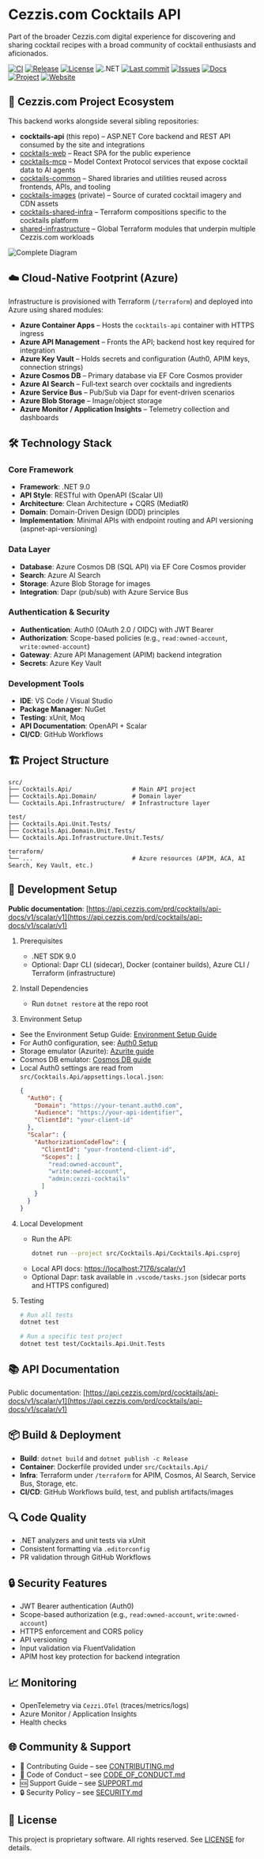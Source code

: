 # Cezzis.com Cocktails API

Part of the broader Cezzis.com digital experience for discovering and sharing cocktail recipes with a broad
community of cocktail enthusiasts and aficionados.

[![CI](https://github.com/mtnvencenzo/cezzis-com-cocktails-api/actions/workflows/cezzis-api-cicd.yaml/badge.svg?branch=main)](https://github.com/mtnvencenzo/cezzis-com-cocktails-api/actions/workflows/cezzis-api-cicd.yaml)
[![Release](https://img.shields.io/github/v/release/mtnvencenzo/cezzis-com-cocktails-api?include_prereleases)](https://github.com/mtnvencenzo/cezzis-com-cocktails-api/releases)
[![License](https://img.shields.io/badge/license-Proprietary-lightgrey)](LICENSE)
![.NET](https://img.shields.io/badge/.NET-9.0-512BD4?logo=dotnet&logoColor=white)
[![Last commit](https://img.shields.io/github/last-commit/mtnvencenzo/cezzis-com-cocktails-api?branch=main)](https://github.com/mtnvencenzo/cezzis-com-cocktails-api/commits/main)
[![Issues](https://img.shields.io/github/issues/mtnvencenzo/cezzis-com-cocktails-api)](https://github.com/mtnvencenzo/cezzis-com-cocktails-api/issues)
[![Docs](https://img.shields.io/badge/docs-OpenAPI%20Scalar-blue)](https://api.cezzis.com/prd/cocktails/api-docs/v1/scalar/v1)
[![Project](https://img.shields.io/badge/project-Cezzis.com%20Cocktails-181717?logo=github&logoColor=white)](https://github.com/users/mtnvencenzo/projects/2)
[![Website](https://img.shields.io/badge/website-cezzis.com-2ea44f?logo=google-chrome&logoColor=white)](https://www.cezzis.com)

## 🧩 Cezzis.com Project Ecosystem

This backend works alongside several sibling repositories:

- **cocktails-api** (this repo) – ASP.NET Core backend and REST API consumed by the site and integrations
- [cocktails-web](https://github.com/mtnvencenzo/cezzis-com-cocktails-web) – React SPA for the public experience
- [cocktails-mcp](https://github.com/mtnvencenzo/cezzis-com-cocktails-mcp) – Model Context Protocol services that expose cocktail data to AI agents
- [cocktails-common](https://github.com/mtnvencenzo/cezzis-com-cocktails-common) – Shared libraries and utilities reused across frontends, APIs, and tooling
- [cocktails-images](https://github.com/mtnvencenzo/cezzis-com-cocktails-images) (private) – Source of curated cocktail imagery and CDN assets
- [cocktails-shared-infra](https://github.com/mtnvencenzo/cezzis-com-cocktails-shared-infra) – Terraform compositions specific to the cocktails platform
- [shared-infrastructure](https://github.com/mtnvencenzo/shared-infrastructure) – Global Terraform modules that underpin multiple Cezzis.com workloads

![Complete Diagram](./assets/cezzis-com-api-interactions.drawio.svg)

## ☁️ Cloud-Native Footprint (Azure)

Infrastructure is provisioned with Terraform (`/terraform`) and deployed into Azure using shared modules:

- **Azure Container Apps** – Hosts the `cocktails-api` container with HTTPS ingress
- **Azure API Management** – Fronts the API; backend host key required for integration
- **Azure Key Vault** – Holds secrets and configuration (Auth0, APIM keys, connection strings)
- **Azure Cosmos DB** – Primary database via EF Core Cosmos provider
- **Azure AI Search** – Full‑text search over cocktails and ingredients
- **Azure Service Bus** – Pub/Sub via Dapr for event-driven scenarios
- **Azure Blob Storage** – Image/object storage
- **Azure Monitor / Application Insights** – Telemetry collection and dashboards

## 🛠️ Technology Stack

### Core Framework
- **Framework**: .NET 9.0 
- **API Style**: RESTful with OpenAPI (Scalar UI)  
- **Architecture**: Clean Architecture + CQRS (MediatR)  
- **Domain**: Domain-Driven Design (DDD) principles 
- **Implementation**: Minimal APIs with endpoint routing and API versioning (aspnet-api-versioning)

### Data Layer
- **Database**: Azure Cosmos DB (SQL API) via EF Core Cosmos provider
- **Search**: Azure AI Search
- **Storage**: Azure Blob Storage for images
- **Integration**: Dapr (pub/sub) with Azure Service Bus

### Authentication & Security
- **Authentication**: Auth0 (OAuth 2.0 / OIDC) with JWT Bearer
- **Authorization**: Scope-based policies (e.g., `read:owned-account`, `write:owned-account`)
- **Gateway**: Azure API Management (APIM) backend integration
- **Secrets**: Azure Key Vault

### Development Tools
- **IDE**: VS Code / Visual Studio
- **Package Manager**: NuGet
- **Testing**: xUnit, Moq
- **API Documentation**: OpenAPI + Scalar
- **CI/CD**: GitHub Workflows

## 🏗️ Project Structure
```text
src/
├── Cocktails.Api/                 # Main API project
├── Cocktails.Api.Domain/          # Domain layer
└── Cocktails.Api.Infrastructure/  # Infrastructure layer

test/
├── Cocktails.Api.Unit.Tests/
├── Cocktails.Api.Domain.Unit.Tests/
└── Cocktails.Api.Infrastructure.Unit.Tests/

terraform/
└── ...                            # Azure resources (APIM, ACA, AI Search, Key Vault, etc.)
```

## 🚀 Development Setup
 **Public documentation**: [https://api.cezzis.com/prd/cocktails/api-docs/v1/scalar/v1](https://api.cezzis.com/prd/cocktails/api-docs/v1/scalar/v1)
1) Prerequisites
   - .NET SDK 9.0
   - Optional: Dapr CLI (sidecar), Docker (container builds), Azure CLI / Terraform (infrastructure)

2) Install Dependencies
   - Run `dotnet restore` at the repo root

3) Environment Setup
  - See the Environment Setup Guide: [Environment Setup Guide](.readme/env-setup.md)
  - For Auth0 configuration, see: [Auth0 Setup](.readme/readme-auth0.md)
  - Storage emulator (Azurite): [Azurite guide](.readme/readme-azurite.md)
  - Cosmos DB emulator: [Cosmos DB guide](.readme/readme-cosmos.md)
   - Local Auth0 settings are read from `src/Cocktails.Api/appsettings.local.json`:
     ```json
     {
       "Auth0": {
         "Domain": "https://your-tenant.auth0.com",
         "Audience": "https://your-api-identifier",
         "ClientId": "your-client-id"
       },
       "Scalar": {
         "AuthorizationCodeFlow": {
           "ClientId": "your-frontend-client-id",
           "Scopes": [
             "read:owned-account",
             "write:owned-account",
             "admin:cezzi-cocktails"
           ]
         }
       }
     }
     ```

4) Local Development
   - Run the API:
     ```bash
     dotnet run --project src/Cocktails.Api/Cocktails.Api.csproj
     ```
   - Local API docs: [https://localhost:7176/scalar/v1](https://localhost:7176/scalar/v1)
   - Optional Dapr: task available in `.vscode/tasks.json` (sidecar ports and HTTPS configured)

5) Testing
   ```bash
   # Run all tests
   dotnet test

   # Run a specific test project
   dotnet test test/Cocktails.Api.Unit.Tests
   ```

## 📚 API Documentation

Public documentation: [https://api.cezzis.com/prd/cocktails/api-docs/v1/scalar/v1](https://api.cezzis.com/prd/cocktails/api-docs/v1/scalar/v1)

## 📦 Build & Deployment

- **Build**: `dotnet build` and `dotnet publish -c Release`
- **Container**: Dockerfile provided under `src/Cocktails.Api/`
- **Infra**: Terraform under `/terraform` for APIM, Cosmos, AI Search, Service Bus, Storage, etc.
- **CI/CD**: GitHub Workflows build, test, and publish artifacts/images

## 🔍 Code Quality

- .NET analyzers and unit tests via xUnit
- Consistent formatting via `.editorconfig`
- PR validation through GitHub Workflows

## 🔒 Security Features

- JWT Bearer authentication (Auth0)
- Scope-based authorization (e.g., `read:owned-account`, `write:owned-account`)
- HTTPS enforcement and CORS policy
- API versioning
- Input validation via FluentValidation
- APIM host key protection for backend integration

## 📈 Monitoring

- OpenTelemetry via `Cezzi.OTel` (traces/metrics/logs)
- Azure Monitor / Application Insights
- Health checks

## 🌐 Community & Support

- 🤝 Contributing Guide – see [CONTRIBUTING.md](.github/CONTRIBUTING.md)
- 🤗 Code of Conduct – see [CODE_OF_CONDUCT.md](.github/CODE_OF_CONDUCT.md)
- 🆘 Support Guide – see [SUPPORT.md](.github/SUPPORT.md)
- 🔒 Security Policy – see [SECURITY.md](.github/SECURITY.md)

## 📄 License

This project is proprietary software. All rights reserved. See [LICENSE](LICENSE) for details.